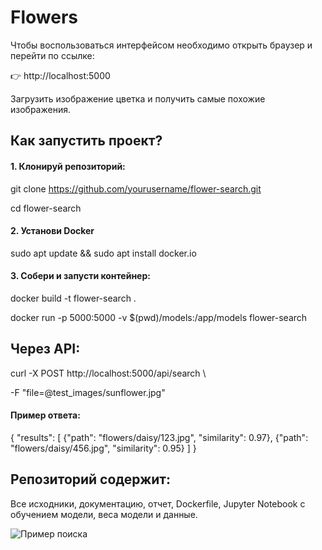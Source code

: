 # Flowers

Чтобы воспользоваться интерфейсом необходимо открыть браузер и перейти по ссылке:

👉 http://localhost:5000

Загрузить изображение цветка и получить самые похожие изображения.

## Как запустить проект?
#### 1. Клонируй репозиторий:

git clone https://github.com/yourusername/flower-search.git 

cd flower-search

#### 2. Установи Docker

sudo apt update && sudo apt install docker.io

#### 3. Собери и запусти контейнер:

docker build -t flower-search .

docker run -p 5000:5000 -v $(pwd)/models:/app/models flower-search


## Через API:

curl -X POST http://localhost:5000/api/search \

-F "file=@test_images/sunflower.jpg"

#### Пример ответа:
{
  "results": [
    {"path": "flowers/daisy/123.jpg", "similarity": 0.97},
    {"path": "flowers/daisy/456.jpg", "similarity": 0.95}
  ]
}


## Репозиторий содержит:
Все исходники, документацию, отчет, Dockerfile, Jupyter Notebook с обучением модели, веса модели и данные.

![Пример поиска](Flowers/Image/skrin.png)

